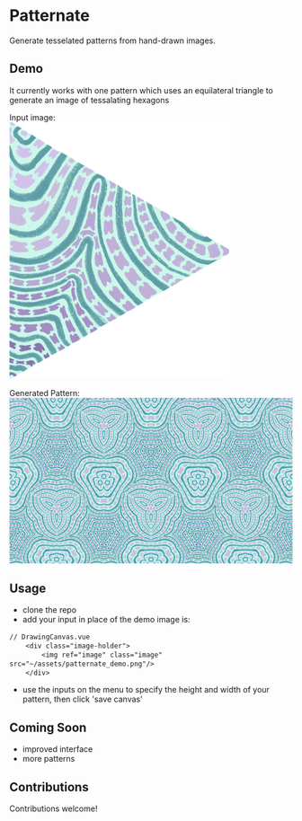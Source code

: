 # Patternate

Generate tesselated patterns from hand-drawn images.

## Demo

It currently works with one pattern which uses an equilateral triangle to generate an image of tessalating hexagons

Input image: <br />
<img src="assets/patternate_demo.png" alt="demo input image" />

Generated Pattern: <br />
<img src="assets/demo_output.png" alt="demo output image" />

## Usage
- clone the repo
- add your input in place of the demo image is:
```
// DrawingCanvas.vue
    <div class="image-holder">
        <img ref="image" class="image" src="~/assets/patternate_demo.png"/>
    </div>
```
- use the inputs on the menu to specify the height and width of your pattern, then click 'save canvas'

## Coming Soon

- improved interface
- more patterns

## Contributions

Contributions welcome!
